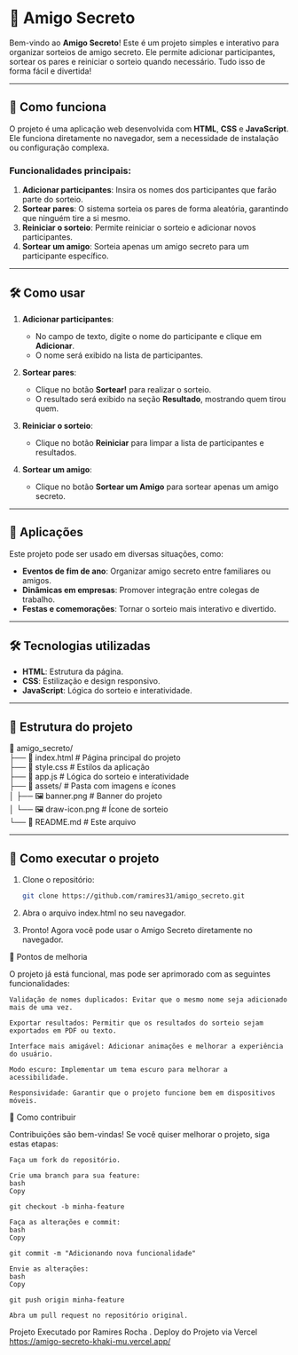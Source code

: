 # 🎁 Amigo Secreto

Bem-vindo ao **Amigo Secreto**! Este é um projeto simples e interativo para organizar sorteios de amigo secreto. Ele permite adicionar participantes, sortear os pares e reiniciar o sorteio quando necessário. Tudo isso de forma fácil e divertida!

---

## 🚀 Como funciona

O projeto é uma aplicação web desenvolvida com **HTML**, **CSS** e **JavaScript**. Ele funciona diretamente no navegador, sem a necessidade de instalação ou configuração complexa.

### Funcionalidades principais:
1. **Adicionar participantes**: Insira os nomes dos participantes que farão parte do sorteio.
2. **Sortear pares**: O sistema sorteia os pares de forma aleatória, garantindo que ninguém tire a si mesmo.
3. **Reiniciar o sorteio**: Permite reiniciar o sorteio e adicionar novos participantes.
4. **Sortear um amigo**: Sorteia apenas um amigo secreto para um participante específico.

---

## 🛠️ Como usar

1. **Adicionar participantes**:
   - No campo de texto, digite o nome do participante e clique em **Adicionar**.
   - O nome será exibido na lista de participantes.

2. **Sortear pares**:
   - Clique no botão **Sortear!** para realizar o sorteio.
   - O resultado será exibido na seção **Resultado**, mostrando quem tirou quem.

3. **Reiniciar o sorteio**:
   - Clique no botão **Reiniciar** para limpar a lista de participantes e resultados.

4. **Sortear um amigo**:
   - Clique no botão **Sortear um Amigo** para sortear apenas um amigo secreto.

---

## 🎯 Aplicações

Este projeto pode ser usado em diversas situações, como:
- **Eventos de fim de ano**: Organizar amigo secreto entre familiares ou amigos.
- **Dinâmicas em empresas**: Promover integração entre colegas de trabalho.
- **Festas e comemorações**: Tornar o sorteio mais interativo e divertido.

---

## 🛠️ Tecnologias utilizadas

- **HTML**: Estrutura da página.
- **CSS**: Estilização e design responsivo.
- **JavaScript**: Lógica do sorteio e interatividade.

---

## 📂 Estrutura do projeto

📁 amigo_secreto/  
├── 📄 index.html          # Página principal do projeto  
├── 📄 style.css           # Estilos da aplicação  
├── 📄 app.js              # Lógica do sorteio e interatividade  
├── 📁 assets/             # Pasta com imagens e ícones  
│   ├── 🖼️ banner.png      # Banner do projeto  
│   └── 🖼️ draw-icon.png   # Ícone de sorteio  
└── 📄 README.md           # Este arquivo

---

## 🚀 Como executar o projeto

1. Clone o repositório:
   ```bash
   git clone https://github.com/ramires31/amigo_secreto.git
2.  Abra o arquivo index.html no seu navegador.

3. Pronto! Agora você pode usar o Amigo Secreto diretamente no navegador.

📝 Pontos de melhoria

O projeto já está funcional, mas pode ser aprimorado com as seguintes funcionalidades:

    Validação de nomes duplicados: Evitar que o mesmo nome seja adicionado mais de uma vez.

    Exportar resultados: Permitir que os resultados do sorteio sejam exportados em PDF ou texto.

    Interface mais amigável: Adicionar animações e melhorar a experiência do usuário.

    Modo escuro: Implementar um tema escuro para melhorar a acessibilidade.

    Responsividade: Garantir que o projeto funcione bem em dispositivos móveis.

🤝 Como contribuir

Contribuições são bem-vindas! Se você quiser melhorar o projeto, siga estas etapas:
     
    Faça um fork do repositório.

    Crie uma branch para sua feature:
    bash
    Copy

    git checkout -b minha-feature

    Faça as alterações e commit:
    bash
    Copy

    git commit -m "Adicionando nova funcionalidade"

    Envie as alterações:
    bash
    Copy

    git push origin minha-feature

    Abra um pull request no repositório original.


Projeto Executado por Ramires Rocha .
Deploy do Projeto via Vercel https://amigo-secreto-khaki-mu.vercel.app/  
   
